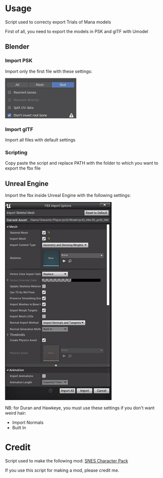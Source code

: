 # Usage
Script used to correcty export Trials of Mana models

First of all, you need to export the models in PSK and glTF with Umodel

## Blender
### Import PSK
Import only the first file with these settings:

![Import PSK](img/01-import-psk.jpg)

### Import glTF
Import all files with default settings

### Scripting
Copy paste the script and replace PATH with the folder to which you want to export the fbx file

## Unreal Engine
Import the fbx inside Unreal Engine with the following settings:

![Import FBX](img/02-import-fbx-1.jpg)

NB: for Duran and Hawkeye, you must use these settings if you don't want weird hair:
- Import Normals
- Built In


# Credit
Script used to make the following mod:
[SNES Character Pack](https://www.nexusmods.com/trialsofmana/mods/110)

If you use this script for making a mod, please credit me.